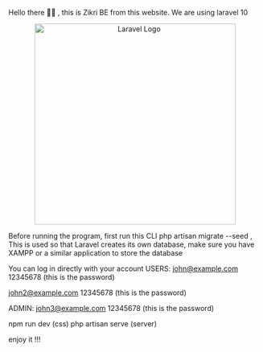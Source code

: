 Hello there 👋👋 , this is Zikri BE from this website.
We are using laravel 10

<p align="center"><a href="https://laravel.com" target="_blank"><img src="https://raw.githubusercontent.com/laravel/art/master/logo-lockup/5%20SVG/2%20CMYK/1%20Full%20Color/laravel-logolockup-cmyk-red.svg" width="400" alt="Laravel Logo"></a></p>

Before running the program, first run this CLI
php artisan migrate --seed , This is used so that Laravel creates its own database, make sure you have XAMPP or a similar application to store the database

You can log in directly with your account
USERS:
john@example.com
12345678 (this is the password)

john2@example.com
12345678 (this is the password)

ADMIN:
john3@example.com
12345678 (this is the password)

npm run dev (css)
php artisan serve (server)

enjoy it !!!
